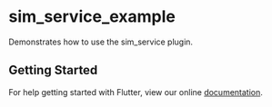 # sim_service_example

Demonstrates how to use the sim_service plugin.

## Getting Started

For help getting started with Flutter, view our online
[documentation](https://flutter.io/).
